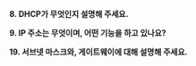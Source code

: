**8. DHCP가 무엇인지 설명해 주세요.**

**9. IP 주소는 무엇이며, 어떤 기능을 하고 있나요?**

**19. 서브넷 마스크와, 게이트웨이에 대해 설명해 주세요.**